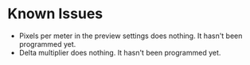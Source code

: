 # Known Issues
* Pixels per meter in the preview settings does nothing. It hasn't been programmed yet.
* Delta multiplier does nothing. It hasn't been programmed yet.
